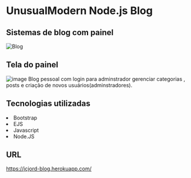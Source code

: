 # UnusualModern Node.js Blog
## Sistemas de blog com painel
![Blog](https://user-images.githubusercontent.com/69487022/123870803-3e6a0280-d909-11eb-9706-b113291b8ffb.png)
## Tela do painel
![image](https://user-images.githubusercontent.com/69487022/123870932-6a858380-d909-11eb-9514-cc1feaeec195.png)
Blog pessoal com login para adminstrador gerenciar categorias , posts e criação de novos usuários(adminstradores).

## Tecnologias utilizadas
<li>Bootstrap</li>
<li>EJS</li>
<li>Javascript</li>
<li>Node.JS</li>

## URL
https://jcjord-blog.herokuapp.com/

